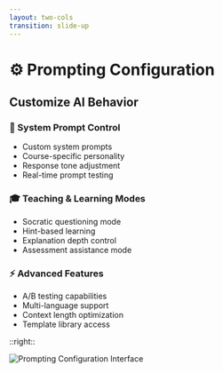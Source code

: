 ```yaml
---
layout: two-cols
transition: slide-up
---
```


<ThemeToggle />

# <span class="slide-title">⚙️ Prompting Configuration</span>

<div class="pr-6">
  <h2 class="montserrat-heading text-2xl font-bold text-indigo-800 dark:text-indigo-100 mb-6">
    Customize AI Behavior
  </h2>
  
  <!-- System Prompt Modification -->
  <div class="mb-6">
    <h3 class="montserrat-heading text-lg font-semibold text-gray-800 dark:text-gray-200 mb-3 flex items-center gap-2">
      <span class="text-blue-500">📝</span> System Prompt Control
    </h3>
    <ul class="space-y-2 text-sm">
      <li class="flex items-center gap-2">
        <span class="w-2 h-2 bg-green-500 rounded-full"></span>
        <span class="montserrat-paragraph">Custom system prompts</span>
      </li>
      <li class="flex items-center gap-2">
        <span class="w-2 h-2 bg-green-500 rounded-full"></span>
        <span class="montserrat-paragraph">Course-specific personality</span>
      </li>
      <li class="flex items-center gap-2">
        <span class="w-2 h-2 bg-green-500 rounded-full"></span>
        <span class="montserrat-paragraph">Response tone adjustment</span>
      </li>
      <li class="flex items-center gap-2">
        <span class="w-2 h-2 bg-green-500 rounded-full"></span>
        <span class="montserrat-paragraph">Real-time prompt testing</span>
      </li>
    </ul>
  </div>

  <!-- Teaching & Learning Modes -->
  <div class="mb-6">
    <h3 class="montserrat-heading text-lg font-semibold text-gray-800 dark:text-gray-200 mb-3 flex items-center gap-2">
      <span class="text-green-500">🎓</span> Teaching & Learning Modes
    </h3>
    <ul class="space-y-2 text-sm">
      <li class="flex items-center gap-2">
        <span class="w-2 h-2 bg-green-500 rounded-full"></span>
        <span class="montserrat-paragraph">Socratic questioning mode</span>
      </li>
      <li class="flex items-center gap-2">
        <span class="w-2 h-2 bg-green-500 rounded-full"></span>
        <span class="montserrat-paragraph">Hint-based learning</span>
      </li>
      <li class="flex items-center gap-2">
        <span class="w-2 h-2 bg-green-500 rounded-full"></span>
        <span class="montserrat-paragraph">Explanation depth control</span>
      </li>
      <li class="flex items-center gap-2">
        <span class="w-2 h-2 bg-green-500 rounded-full"></span>
        <span class="montserrat-paragraph">Assessment assistance mode</span>
      </li>
    </ul>
  </div>

  <!-- Advanced Features -->
  <div>
    <h3 class="montserrat-heading text-lg font-semibold text-gray-800 dark:text-gray-200 mb-3 flex items-center gap-2">
      <span class="text-purple-500">⚡</span> Advanced Features
    </h3>
    <ul class="space-y-2 text-sm">
      <li class="flex items-center gap-2">
        <span class="w-2 h-2 bg-green-500 rounded-full"></span>
        <span class="montserrat-paragraph">A/B testing capabilities</span>
      </li>
      <li class="flex items-center gap-2">
        <span class="w-2 h-2 bg-green-500 rounded-full"></span>
        <span class="montserrat-paragraph">Multi-language support</span>
      </li>
      <li class="flex items-center gap-2">
        <span class="w-2 h-2 bg-green-500 rounded-full"></span>
        <span class="montserrat-paragraph">Context length optimization</span>
      </li>
      <li class="flex items-center gap-2">
        <span class="w-2 h-2 bg-green-500 rounded-full"></span>
        <span class="montserrat-paragraph">Template library access</span>
      </li>
    </ul>
  </div>
</div>

::right::

<!-- Screenshot -->
<div class="pl-6">
  <div class="h-full flex items-center justify-center">
    <img src="/images/homepage_banner_code.png" alt="Prompting Configuration Interface" class="w-full max-w-lg rounded-lg shadow-lg" />
  </div>
</div>

<!--
Prompting page slide:
- System prompt modification for custom AI behavior
- Teaching and learning modes including Socratic questioning
- Advanced features like A/B testing and template library
Using homepage_banner_code.png as the screenshot
--> 